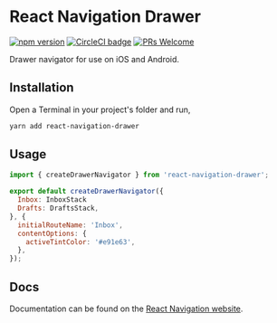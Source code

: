 # React Navigation Drawer

[![npm version](https://badge.fury.io/js/react-navigation-drawer.svg)](https://badge.fury.io/js/react-navigation-drawer) [![CircleCI badge](https://circleci.com/gh/react-navigation/react-navigation-drawer/tree/master.svg?style=shield)](https://circleci.com/gh/react-navigation/react-navigation-drawer/tree/master) [![PRs Welcome](https://img.shields.io/badge/PRs-welcome-brightgreen.svg)](https://reactnavigation.org/docs/contributing.html)

Drawer navigator for use on iOS and Android.

## Installation

Open a Terminal in your project's folder and run,

```sh
yarn add react-navigation-drawer
```

## Usage

```js
import { createDrawerNavigator } from 'react-navigation-drawer';

export default createDrawerNavigator({
  Inbox: InboxStack
  Drafts: DraftsStack,
}, {
  initialRouteName: 'Inbox',
  contentOptions: {
    activeTintColor: '#e91e63',
  },
});
```

## Docs

Documentation can be found on the [React Navigation website](https://reactnavigation.org/docs/en/drawer-navigator.html).
